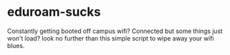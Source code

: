 # eduroam-sucks
Constantly getting booted off campus wifi? Connected but some things just won't load? look no further than this simple script to wipe away your wifi blues.
